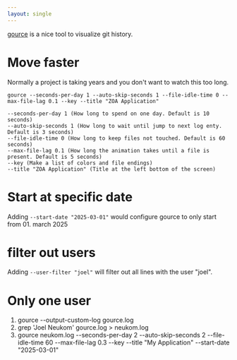 ```yaml
---
layout: single
---
```


[gource](https://gource.io/) is a nice tool to visualize git history. 

# Move faster
Normally a project is taking years and you don't want to watch this too long. 

```
gource --seconds-per-day 1 --auto-skip-seconds 1 --file-idle-time 0 --max-file-lag 0.1 --key --title "ZOA Application"
```

```
--seconds-per-day 1 (How long to spend on one day. Default is 10 seconds)
--auto-skip-seconds 1 (How long to wait until jump to next log enty. Default is 3 seconds) 
--file-idle-time 0 (How long to keep files not touched. Default is 60 seconds)
--max-file-lag 0.1 (How long the animation takes until a file is present. Default is 5 seconds) 
--key (Make a list of colors and file endings)
--title "ZOA Application" (Title at the left bottom of the screen)
```

# Start at specific date
Adding ```--start-date "2025-03-01"``` would configure gource to only start from 01. march 2025

# filter out users
Adding ```--user-filter "joel"``` will filter out all lines with the user "joel".

# Only one user
1. gource --output-custom-log gource.log
2. grep 'Joel Neukom' gource.log > neukom.log
3. gource neukom.log --seconds-per-day 2 --auto-skip-seconds 2 --file-idle-time 60 --max-file-lag 0.3 --key --title "My Application" --start-date "2025-03-01"
